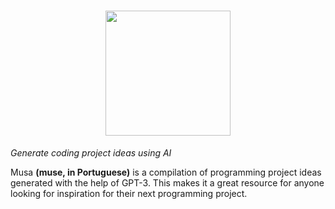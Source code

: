 <h1 align="center">
  <a href="https://musa.dikson.xyz">
    <img src="https://user-images.githubusercontent.com/49994083/167600749-7f09ea52-9375-4fa9-9c37-a6c5701c68e2.svg" height="200px">
  </a>
</h1>

<i align="center">Generate coding project ideas using AI</i>


<p>Musa <b>(muse, in Portuguese)</b> is a compilation of programming project ideas generated with the help of GPT-3. This makes it a great resource for anyone looking for inspiration for their next programming project. </p>
